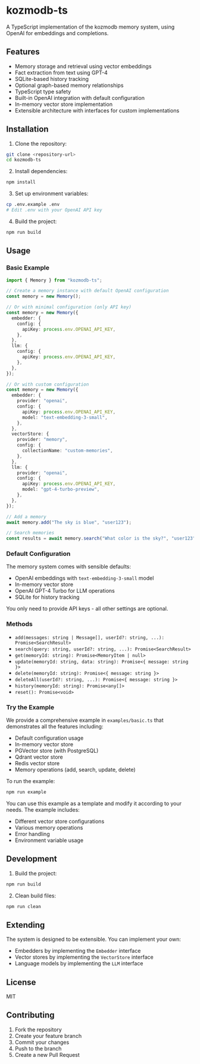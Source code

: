# kozmodb-ts

A TypeScript implementation of the kozmodb memory system, using OpenAI for embeddings and completions.

## Features

- Memory storage and retrieval using vector embeddings
- Fact extraction from text using GPT-4
- SQLite-based history tracking
- Optional graph-based memory relationships
- TypeScript type safety
- Built-in OpenAI integration with default configuration
- In-memory vector store implementation
- Extensible architecture with interfaces for custom implementations

## Installation

1. Clone the repository:

```bash
git clone <repository-url>
cd kozmodb-ts
```

2. Install dependencies:

```bash
npm install
```

3. Set up environment variables:

```bash
cp .env.example .env
# Edit .env with your OpenAI API key
```

4. Build the project:

```bash
npm run build
```

## Usage

### Basic Example

```typescript
import { Memory } from "kozmodb-ts";

// Create a memory instance with default OpenAI configuration
const memory = new Memory();

// Or with minimal configuration (only API key)
const memory = new Memory({
  embedder: {
    config: {
      apiKey: process.env.OPENAI_API_KEY,
    },
  },
  llm: {
    config: {
      apiKey: process.env.OPENAI_API_KEY,
    },
  },
});

// Or with custom configuration
const memory = new Memory({
  embedder: {
    provider: "openai",
    config: {
      apiKey: process.env.OPENAI_API_KEY,
      model: "text-embedding-3-small",
    },
  },
  vectorStore: {
    provider: "memory",
    config: {
      collectionName: "custom-memories",
    },
  },
  llm: {
    provider: "openai",
    config: {
      apiKey: process.env.OPENAI_API_KEY,
      model: "gpt-4-turbo-preview",
    },
  },
});

// Add a memory
await memory.add("The sky is blue", "user123");

// Search memories
const results = await memory.search("What color is the sky?", "user123");
```

### Default Configuration

The memory system comes with sensible defaults:

- OpenAI embeddings with `text-embedding-3-small` model
- In-memory vector store
- OpenAI GPT-4 Turbo for LLM operations
- SQLite for history tracking

You only need to provide API keys - all other settings are optional.

### Methods

- `add(messages: string | Message[], userId?: string, ...): Promise<SearchResult>`
- `search(query: string, userId?: string, ...): Promise<SearchResult>`
- `get(memoryId: string): Promise<MemoryItem | null>`
- `update(memoryId: string, data: string): Promise<{ message: string }>`
- `delete(memoryId: string): Promise<{ message: string }>`
- `deleteAll(userId?: string, ...): Promise<{ message: string }>`
- `history(memoryId: string): Promise<any[]>`
- `reset(): Promise<void>`

### Try the Example

We provide a comprehensive example in `examples/basic.ts` that demonstrates all the features including:

- Default configuration usage
- In-memory vector store
- PGVector store (with PostgreSQL)
- Qdrant vector store
- Redis vector store
- Memory operations (add, search, update, delete)

To run the example:

```bash
npm run example
```

You can use this example as a template and modify it according to your needs. The example includes:

- Different vector store configurations
- Various memory operations
- Error handling
- Environment variable usage

## Development

1. Build the project:

```bash
npm run build
```

2. Clean build files:

```bash
npm run clean
```

## Extending

The system is designed to be extensible. You can implement your own:

- Embedders by implementing the `Embedder` interface
- Vector stores by implementing the `VectorStore` interface
- Language models by implementing the `LLM` interface

## License

MIT

## Contributing

1. Fork the repository
2. Create your feature branch
3. Commit your changes
4. Push to the branch
5. Create a new Pull Request
